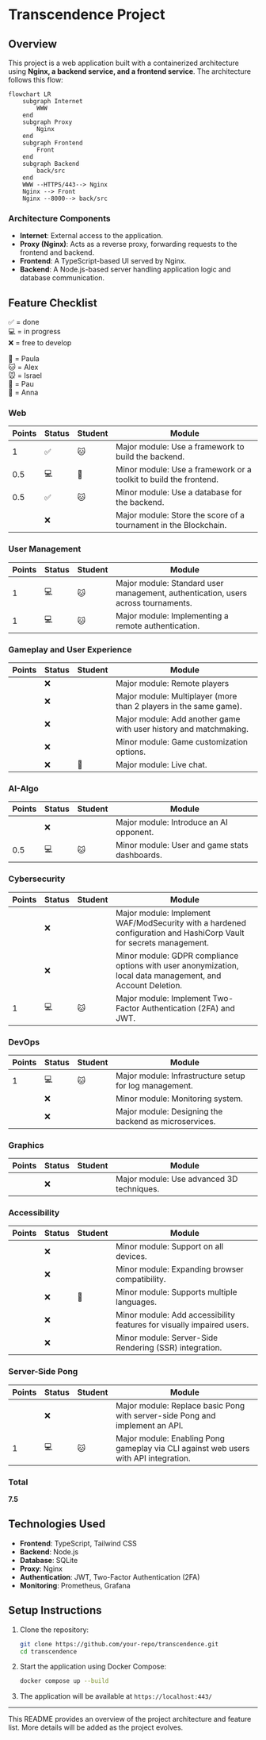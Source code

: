 # Transcendence Project

## Overview
This project is a web application built with a containerized architecture using **Nginx, a backend service, and a frontend service**. The architecture follows this flow:

```mermaid
flowchart LR
    subgraph Internet
        WWW
    end
    subgraph Proxy
        Nginx
    end
    subgraph Frontend
        Front
    end
    subgraph Backend
        back/src
    end
    WWW --HTTPS/443--> Nginx
    Nginx --> Front
    Nginx --8000--> back/src   
```

### **Architecture Components**
- **Internet**: External access to the application.
- **Proxy (Nginx)**: Acts as a reverse proxy, forwarding requests to the frontend and backend.
- **Frontend**: A TypeScript-based UI served by Nginx.
- **Backend**: A Node.js-based server handling application logic and database communication.

## **Feature Checklist**
✅ = done  
💻 = in progress  
❌ = free to develop  

🐶 = Paula  
🐱 = Alex  
🐭 = Israel  
🐹 = Pau  
🐰 = Anna  

### Web  
| Points | Status | Student | Module |
|--------|--------|----------|--------|
| 1      | ✅     | 🐱       | Major module: Use a framework to build the backend. |
| 0.5    | 💻     | 🐶       | Minor module: Use a framework or a toolkit to build the frontend. |
| 0.5    | ✅     | 🐱       | Minor module: Use a database for the backend. |
|        | ❌     |          | Major module: Store the score of a tournament in the Blockchain. |

### User Management  
| Points | Status | Student | Module |
|--------|--------|----------|--------|
| 1      | 💻     | 🐱        | Major module: Standard user management, authentication, users across tournaments. |
| 1      | 💻     | 🐱        | Major module: Implementing a remote authentication. |

### Gameplay and User Experience  
| Points | Status | Student |Module |
|--------|--------|----------|-------|
|        | ❌     |          |Major module: Remote players |
|        | ❌     |          |Major module: Multiplayer (more than 2 players in the same game). |
|        | ❌     |          |Major module: Add another game with user history and matchmaking. |
|        | ❌     |          |Minor module: Game customization options. |
|        | ❌     |🐰        |Major module: Live chat. |

### AI-Algo  
| Points | Status | Student | Module |
|--------|--------|----------|--------|
|        | ❌     |          | Major module: Introduce an AI opponent. |
| 0.5    | 💻     | 🐱       | Minor module: User and game stats dashboards. |

### Cybersecurity  
| Points | Status | Student |Module |
|--------|--------|----------|-------|
|        | ❌     |           | Major module: Implement WAF/ModSecurity with a hardened configuration and HashiCorp Vault for secrets management. |
|        | ❌     |           |Minor module: GDPR compliance options with user anonymization, local data management, and Account Deletion. |
| 1      | 💻     | 🐱        |Major module: Implement Two-Factor Authentication (2FA) and JWT. |

### DevOps  
| Points | Status | Student | Module |
|--------|--------|----------|--------|
| 1      | 💻     | 🐱       | Major module: Infrastructure setup for log management. |
|        | ❌     |          | Minor module: Monitoring system. |
|        | ❌     |          | Major module: Designing the backend as microservices. |

### Graphics  
| Points | Status | Student | Module |
|--------|--------|----------|--------|
|        | ❌     |           | Major module: Use advanced 3D techniques. |

### Accessibility  
| Points | Status | Student | Module |
|--------|--------|----------|--------|
|        | ❌     |           | Minor module: Support on all devices. |
|        | ❌     |           | Minor module: Expanding browser compatibility. |
|        | ❌     |  🐰       | Minor module: Supports multiple languages. |
|        | ❌     |           | Minor module: Add accessibility features for visually impaired users. |
|        | ❌     |           | Minor module: Server-Side Rendering (SSR) integration. |

### Server-Side Pong  
| Points | Status | Student | Module |
|--------|--------|----------|--------|
|        | ❌     |          | Major module: Replace basic Pong with server-side Pong and implement an API. |
| 1      | 💻     | 🐱       | Major module: Enabling Pong gameplay via CLI against web users with API integration. |

### **Total**  
**7.5**  



## **Technologies Used**
- **Frontend**: TypeScript, Tailwind CSS
- **Backend**: Node.js
- **Database**: SQLite
- **Proxy**: Nginx
- **Authentication**: JWT, Two-Factor Authentication (2FA)
- **Monitoring**: Prometheus, Grafana

## **Setup Instructions**
1. Clone the repository:
   ```sh
   git clone https://github.com/your-repo/transcendence.git
   cd transcendence
   ```
2. Start the application using Docker Compose:
   ```sh
   docker compose up --build
   ```
3. The application will be available at `https://localhost:443/`

---

This README provides an overview of the project architecture and feature list. More details will be added as the project evolves.

